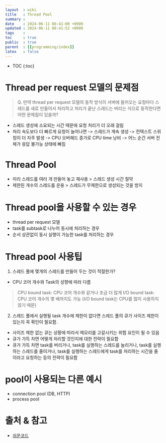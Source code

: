 ```yaml
---
layout  : wiki
title   : Thread Pool
summary : 
date    : 2024-06-11 08:41:00 +0900
updated : 2024-06-11 08:41:52 +0900
tags    : 
toc     : true
public  : true
parent  : [[programming/index]]
latex   : false
---
```

* TOC
{:toc}

# Thread per request 모델의 문제점

> Q. 만약 thread per request 모델의  동작  방식이  서버에  들어오는 요청마다 스레드를 새로 만들어서 처리하고 처리가 끝난 스레드는 버리는 식으로 동작한다면 어떤 문제점이 있을까? 
- 스레드 생성에 소요되는 시간 때문에 요청 처리가 더 오래 걸림
- 처리 속도보다 더 빠르게 요청이 늘어나면 -> 스레드가 계속 생성 -> 컨텍스트 스위칭이 더 자주 발생 -> CPU 오버헤드 증가로 CPU time 낭비 -> 어느 순간 서버 전체가 응답 불가능 상태에 빠짐

# Thread Pool
- 미리 스레드를 여러 개 만들어 놓고 재사용 > 스레드 생성 시간 절약
- 제한된 개수의 스레드를 운용 > 스레드가 무제한으로 생성되는 것을 방지

# Thread pool을 사용할 수 있는 경우
- thread per request 모델
- task를 subtask로 나누어 동시에 처리하는 경우 
- 순서 상관없이 동시 실행이 가능한 task를 처리하는 경우

# Thread pool 사용팁

1. 스레드 풀에 몇개의 스레드를 만들어 두는 것이 적절한가?
- CPU 코어 개수와 Task의 성향에 따라 다름
> CPU bound task: CPU 코어 개수와 같거나 조금 더 많게
> I/O bound task: CPU 코어 개수의 몇 배까지도 가능 (I/O bound task는 CPU를 많이 사용하지 않기 때문)

2. 스레드 풀에서 실행될 task 개수에 제한이 없다면 스레드 풀의 큐가 사이즈 제한이 있는지 꼭 확인이 필요함.
- 사이즈 제한 없는 큐는 상황에 따라서 메모리를 고갈시키는 위험 요인이 될 수 있음
- 큐가 가득 차면 어떻게 처리할 것인지에 대한 전략이 필요함
- 큐가 가득 차면 task를 버리거나, task를 실행하는 스레드를 늘리거나, task를 실행하는 스레드를 줄이거나, task를 실행하는 스레드에게 task를 처리하는 시간을 줄이라고 요청하는 등의 전략이 필요함

# pool이 사용되는 다른 예시
- connection pool (DB, HTTP)
- process pool

# 출처 & 참고
- [쉬운코드](https://www.youtube.com/@ez./playlists)